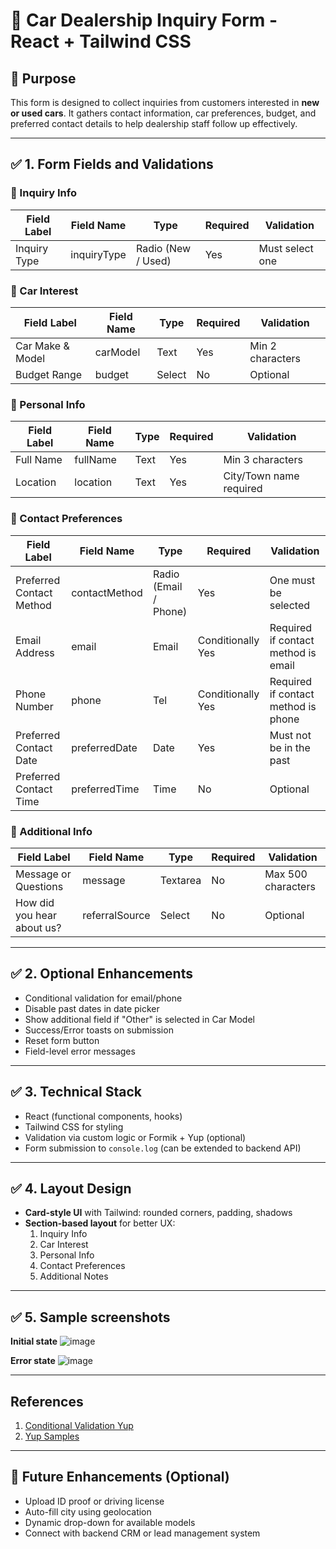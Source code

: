 # 🚗 Car Dealership Inquiry Form - React + Tailwind CSS

## 🎯 Purpose

This form is designed to collect inquiries from customers interested in **new or used cars**. It gathers contact information, car preferences, budget, and preferred contact details to help dealership staff follow up effectively.

---

## ✅ 1. Form Fields and Validations

### 📌 Inquiry Info

| Field Label  | Field Name  | Type               | Required | Validation      |
| ------------ | ----------- | ------------------ | -------- | --------------- |
| Inquiry Type | inquiryType | Radio (New / Used) | Yes      | Must select one |

### 📌 Car Interest

| Field Label      | Field Name | Type   | Required | Validation       |
| ---------------- | ---------- | ------ | -------- | ---------------- |
| Car Make & Model | carModel   | Text   | Yes      | Min 2 characters |
| Budget Range     | budget     | Select | No       | Optional         |

### 📌 Personal Info

| Field Label | Field Name | Type | Required | Validation              |
| ----------- | ---------- | ---- | -------- | ----------------------- |
| Full Name   | fullName   | Text | Yes      | Min 3 characters        |
| Location    | location   | Text | Yes      | City/Town name required |

### 📌 Contact Preferences

| Field Label | Field Name | Type | Required | Validation |
| --- | --- | --- | --- | --- |
| Preferred Contact Method | contactMethod | Radio (Email / Phone) | Yes | One must be selected |
| Email Address | email | Email | Conditionally Yes | Required if contact method is email |
| Phone Number | phone | Tel | Conditionally Yes | Required if contact method is phone |
| Preferred Contact Date | preferredDate | Date | Yes | Must not be in the past |
| Preferred Contact Time | preferredTime | Time | No | Optional |

### 📌 Additional Info

| Field Label | Field Name | Type | Required | Validation |
| --- | --- | --- | --- | --- |
| Message or Questions | message | Textarea | No | Max 500 characters |
| How did you hear about us? | referralSource | Select | No | Optional |

---

## ✅ 2. Optional Enhancements

- Conditional validation for email/phone
- Disable past dates in date picker
- Show additional field if "Other" is selected in Car Model
- Success/Error toasts on submission
- Reset form button
- Field-level error messages

---

## ✅ 3. Technical Stack

- React (functional components, hooks)
- Tailwind CSS for styling
- Validation via custom logic or Formik + Yup (optional)
- Form submission to `console.log` (can be extended to backend API)

---

## ✅ 4. Layout Design

- **Card-style UI** with Tailwind: rounded corners, padding, shadows
- **Section-based layout** for better UX:
  1. Inquiry Info
  2. Car Interest
  3. Personal Info
  4. Contact Preferences
  5. Additional Notes

---

## ✅ 5. Sample screenshots

**Initial state**
![image](https://github.com/user-attachments/assets/4b9de70b-3ea4-43c6-ba35-8f38376f2d9b)

**Error state**
![image](https://github.com/user-attachments/assets/7108c83a-c647-4783-97bf-a0b6db43db2f)

---

## References

1. [Conditional Validation Yup](https://stackoverflow.com/questions/49394391/conditional-validation-in-yup)
2. [Yup Samples](https://www.techzaion.com/validation-with-yup)
---

## 📎 Future Enhancements (Optional)

- Upload ID proof or driving license
- Auto-fill city using geolocation
- Dynamic drop-down for available models
- Connect with backend CRM or lead management system
